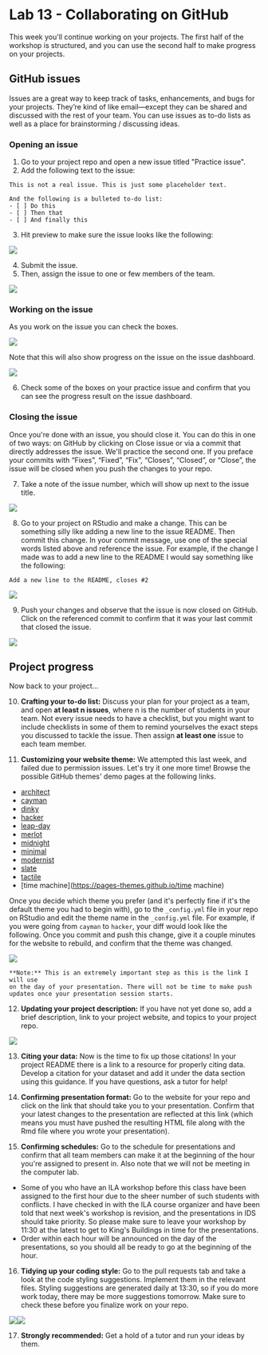 # Lab 13 - Collaborating on GitHub




This week you'll continue working on your projects. The first half of the workshop is structured, and you can use the second half to make progress on your projects.

## GitHub issues

Issues are a great way to keep track of tasks, enhancements, and bugs for your 
projects. They’re kind of like email—except they can be shared and discussed 
with the rest of your team. You can use issues as to-do lists as well as a place 
for brainstorming / discussing ideas.

### Opening an issue

1. Go to your project repo and open a new issue titled "Practice issue". 
2. Add the following text to the issue:

```
This is not a real issue. This is just some placeholder text.

And the following is a bulleted to-do list:
- [ ] Do this
- [ ] Then that
- [ ] And finally this
```

3. Hit preview to make sure the issue looks like the following:

![](img/practice-issue-create.png)<!-- -->

4. Submit the issue.
5. Then, assign the issue to one or few members of the team.

![](img/practice-issue-assign.png)<!-- -->

### Working on the issue

As you work on the issue you can check the boxes.

![](img/practice-issue-check.png)<!-- -->

Note that this will also show progress on the issue on the issue dashboard.

![](img/practice-issue-progress.png)<!-- -->

6. Check some of the boxes on your practice issue and confirm that you can 
see the progress result on the issue dashboard.

### Closing the issue

Once you're done with an issue, you should close it. You can do this in one of 
two ways: on GitHub by clicking on Close issue or via a commit that directly 
addresses the issue. We'll practice the second one. If you preface your commits
with “Fixes”, “Fixed”, “Fix”, “Closes”, “Closed”, or “Close”, the issue will be 
closed when you push the changes to your repo.

7. Take a note of the issue number, which will show up next to the 
issue title.

![](img/practice-issue-number.png)<!-- -->

8. Go to your project on RStudio and make a change. This can be something 
silly like adding a new line to the issue README. Then commit this change. 
In your commit message, use one of the special words listed above and 
reference the issue. For example, if the change I made was to add a new line 
to the README I would say something like the following:

```
Add a new line to the README, closes #2
```

![](img/practice-issue-commit.png)<!-- -->

9. Push your changes and observe that the issue is now closed on GitHub. 
Click on the referenced commit to confirm that it was your last commit that 
closed the issue.

![](img/practice-issue-commit.png)<!-- -->

## Project progress

Now back to your project...

10. **Crafting your to-do list:** Discuss your plan for your project as a team, 
and open **at least n issues**, where n is the number of students in your team. 
Not every issue needs to have a checklist, but you might want to include 
checklists in some of them to remind yourselves the exact steps you discussed 
to tackle the issue. Then assign **at least one** issue to each team member. 

11. **Customizing your website theme:** We attempted this last week, and failed 
due to permission issues. Let's try it one more time! Browse the possible 
GitHub themes' demo pages at the following links.

  - [architect](https://pages-themes.github.io/architect)
  - [cayman](https://pages-themes.github.io/cayman)
  - [dinky](https://pages-themes.github.io/dinky)
  - [hacker](https://pages-themes.github.io/hacker)
  - [leap-day](https://pages-themes.github.io/leap-day)
  - [merlot](https://pages-themes.github.io/merlot)
  - [midnight](https://pages-themes.github.io/midnight)
  - [minimal](https://pages-themes.github.io/minimal)
  - [modernist](https://pages-themes.github.io/modernist)
  - [slate](https://pages-themes.github.io/slate)
  - [tactile](https://pages-themes.github.io/tactile)
  - [time machine](https://pages-themes.github.io/time machine)

Once you decide which theme you prefer (and it's perfectly fine if it's the 
default theme you had to begin with), go to the `_config.yml` file in your repo 
on RStudio and edit the theme name in the `_config.yml` file. For example, if 
you were going from `cayman` to `hacker`, your diff would look like the 
following. Once you commit and push this change, give it a couple minutes 
for the website to rebuild, and confirm that the theme was changed.

![](img/practice-issue-commit.png)<!-- -->


```marginfigure
**Note:** This is an extremely important step as this is the link I will use 
on the day of your presentation. There will not be time to make push 
updates once your presentation session starts.
```

12. **Updating your project description:** If you have not yet done so, 
add a brief description, link to your project website, and topics to your 
project repo.

![](img/project-description.png)<!-- -->

13. **Citing your data:** Now is the time to fix up those citations! In your 
project README there is a link to a resource for properly citing data. Develop 
a citation for your dataset and add it under the data section using this guidance. If you have questions, ask a tutor for help!

14. **Confirming presentation format:** Go to the website for your repo and 
click on the link that should take you to your presentation. Confirm that your 
latest changes to the presentation are reflected at this link (which means you 
must have pushed the resulting HTML file along with the Rmd file where you 
wrote your presentation).

15. **Confirming schedules:** Go to the schedule for presentations and 
confirm that all team members can make it at the beginning of the hour you're 
assigned to present in. Also note that we will not be meeting in the computer 
lab. 
  - Some of you who have an ILA workshop before this class have been assigned 
  to the first hour due to the sheer number of such students with conflicts. 
  I have checked in with the ILA course organizer and have been told that next 
  week's workshop is revision, and the presentations in IDS should take priority. 
  So please make sure to leave your workshop by 11:30 at the latest to get to 
  King's Buildings in time for the presentations.
  - Order within each hour will be announced on the day of the presentations, so 
  you should all be ready to go at the beginning of the hour.
  
16. **Tidying up your coding style:** Go to the pull requests tab and take a 
look at the code styling suggestions. Implement them in the relevant files. 
Styling suggestions are generated daily at 13:30, so if you do more work today, 
there may be more suggestions tomorrow. Make sure to check these before you 
finalize work on your repo.

![](img/styler-1.png)<!-- -->![](img/styler-2.png)<!-- -->

17. **Strongly recommended:** Get a hold of a tutor and run your ideas by them.
